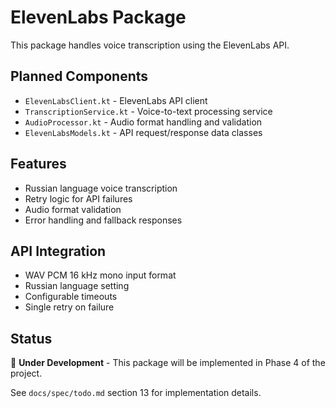 # ElevenLabs Package

This package handles voice transcription using the ElevenLabs API.

## Planned Components

- `ElevenLabsClient.kt` - ElevenLabs API client
- `TranscriptionService.kt` - Voice-to-text processing service
- `AudioProcessor.kt` - Audio format handling and validation
- `ElevenLabsModels.kt` - API request/response data classes

## Features

- Russian language voice transcription
- Retry logic for API failures
- Audio format validation
- Error handling and fallback responses

## API Integration

- WAV PCM 16 kHz mono input format
- Russian language setting
- Configurable timeouts
- Single retry on failure

## Status

🚧 **Under Development** - This package will be implemented in Phase 4 of the project.

See `docs/spec/todo.md` section 13 for implementation details.